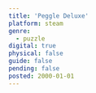 ```yaml
---
title: 'Peggle Deluxe'
platform: steam
genre:
  - puzzle
digital: true
physical: false
guide: false
pending: false
posted: 2000-01-01
---
```

